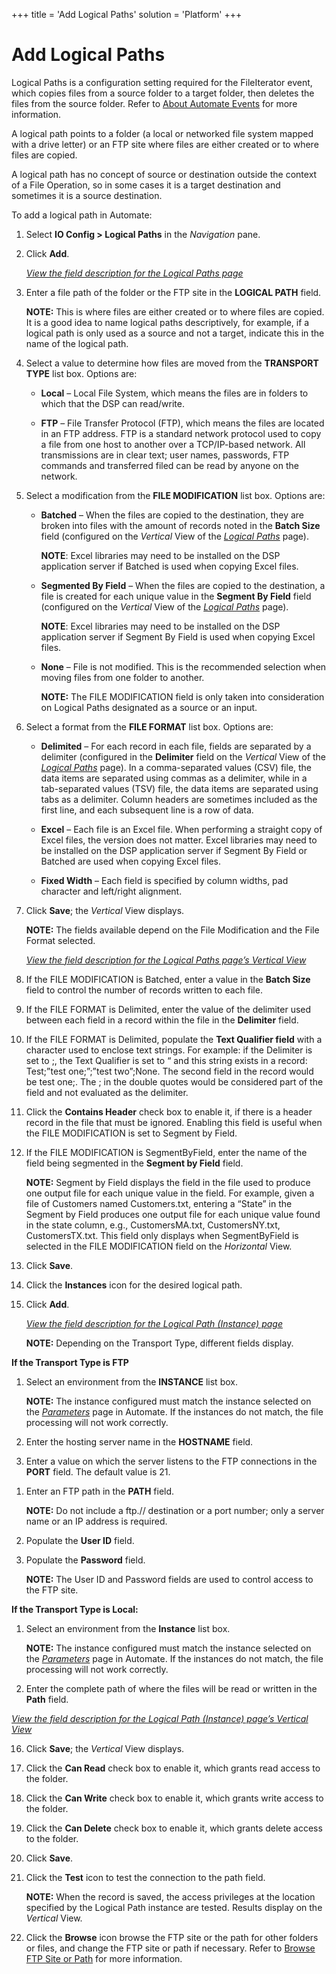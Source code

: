 +++
title = 'Add Logical Paths'
solution = 'Platform'
+++

# Add Logical Paths

Logical Paths is a configuration setting required for the FileIterator
event, which copies files from a source folder to a target folder, then
deletes the files from the source folder. Refer to [About Automate
Events](About_Automate_Events) for more information.

A logical path points to a folder (a local or networked file system
mapped with a drive letter) or an FTP site where files are either
created or to where files are copied.

A logical path has no concept of source or destination outside the
context of a File Operation, so in some cases it is a target destination
and sometimes it is a source destination.

To add a logical path in Automate:

1.  Select **IO Config \> Logical Paths** in the *Navigation* pane.

2.  Click **Add**.
    
    *[View the field description for the Logical Paths
    page](../Page_Desc/Logical_Paths)*

3.  Enter a file path of the folder or the FTP site in the **LOGICAL
    PATH** field.
    
    **NOTE:** This is where files are either created or to where files
    are copied. It is a good idea to name logical paths descriptively,
    for example, if a logical path is only used as a source and not a
    target, indicate this in the name of the logical path.

4.  Select a value to determine how files are moved from the **TRANSPORT
    TYPE** list box. Options are:
    
      - **Local** – Local File System, which means the files are in
        folders to which that the DSP can read/write.
    
      - **FTP** – File Transfer Protocol (FTP), which means the files
        are located in an FTP address. FTP is a standard network
        protocol used to copy a file from one host to another over a
        TCP/IP-based network. All transmissions are in clear text; user
        names, passwords, FTP commands and transferred filed can be read
        by anyone on the network.

5.  Select a modification from the **FILE MODIFICATION** list box.
    Options are:
    
      - **Batched** – When the files are copied to the destination, they
        are broken into files with the amount of records noted in the
        **Batch Size** field (configured on the *Vertical* View of the
        [*Logical Paths*](../Page_Desc/Logical_Paths#LogicalPathsV)
        page).
        
        **NOTE**: Excel libraries may need to be installed on the DSP
        application server if Batched is used when copying Excel files.
    
      - **Segmented By Field** – When the files are copied to the
        destination, a file is created for each unique value in the
        **Segment By Field** field (configured on the *Vertical* View of
        the *[Logical
        Paths](../Page_Desc/Logical_Paths#LogicalPathsV)* page).
        
        **NOTE**: Excel libraries may need to be installed on the DSP
        application server if Segment By Field is used when copying
        Excel files.
    
      - **None** – File is not modified. This is the recommended
        selection when moving files from one folder to another.
        
        **NOTE:** The FILE MODIFICATION field is only taken into
        consideration on Logical Paths designated as a source or an
        input.

6.  Select a format from the **FILE FORMAT** list box. Options are:
    
      - **Delimited** – For each record in each file, fields are
        separated by a delimiter (configured in the **Delimiter** field
        on the *Vertical* View of the *[Logical
        Paths](../Page_Desc/Logical_Paths#LogicalPathsV)* page). In
        a comma-separated values (CSV) file, the data items are
        separated using commas as a delimiter, while in a tab-separated
        values (TSV) file, the data items are separated using tabs as a
        delimiter. Column headers are sometimes included as the first
        line, and each subsequent line is a row of data.
    
      - **Excel** – Each file is an Excel file. When performing a
        straight copy of Excel files, the version does not matter. Excel
        libraries may need to be installed on the DSP application server
        if Segment By Field or Batched are used when copying Excel
        files.
    
      - **Fixed Width** – Each field is specified by column widths, pad
        character and left/right alignment.

7.  Click **Save**; the *Vertical* View displays.
    
    **NOTE:** The fields available depend on the File Modification and
    the File Format selected.
    
    *[View the field description for the Logical Paths page’s Vertical
    View](../Page_Desc/Logical_Paths#LogicalPathsV)*

8.  If the FILE MODIFICATION is Batched, enter a value in the **Batch
    Size** field to control the number of records written to each file.

9.  If the FILE FORMAT is Delimited, enter the value of the delimiter
    used between each field in a record within the file in the
    **Delimiter** field.

10. If the FILE FORMAT is Delimited, populate the **Text Qualifier
    field** with a character used to enclose text strings. For example:
    if the Delimiter is set to ;, the Text Qualifier is set to “ and
    this string exists in a record: Test;”test one;”;”test two”;None.
    The second field in the record would be test one;. The ; in the
    double quotes would be considered part of the field and not
    evaluated as the delimiter.

11. Click the **Contains Header** check box to enable it, if there is a
    header record in the file that must be ignored. Enabling this field
    is useful when the FILE MODIFICATION is set to Segment by Field.

12. If the FILE MODIFICATION is SegmentByField, enter the name of the
    field being segmented in the **Segment by Field** field.
    
    **NOTE:** Segment by Field displays the field in the file used to
    produce one output file for each unique value in the field. For
    example, given a file of Customers named Customers.txt, entering a
    “State” in the Segment by Field produces one output file for each
    unique value found in the state column, e.g., CustomersMA.txt,
    CustomersNY.txt, CustomersTX.txt. This field only displays when
    SegmentByField is selected in the FILE MODIFICATION field on the
    *Horizontal* View.

13. Click **Save**.

14. Click the **Instances** icon for the desired logical path.

15. Click **Add**.
    
    *[View the field description for the Logical Path (Instance)
    page](../Page_Desc/Logical_Path_Instance)*
    
    **NOTE:** Depending on the Transport Type, different fields display.

**If the Transport Type is FTP**

1.  Select an environment from the **INSTANCE** list box.
    
    **NOTE:** The instance configured must match the instance selected
    on the *[Parameters](../Page_Desc/Parameters)* page in Automate.
    If the instances do not match, the file processing will not work
    correctly.

2.  Enter the hosting server name in the **HOSTNAME** field.

3.  Enter a value on which the server listens to the FTP connections in
    the **PORT** field. The default value is 21.

<!-- end list -->

1.  Enter an FTP path in the **PATH** field.
    
    **NOTE:** Do not include a ftp.// destination or a port number; only
    a server name or an IP address is required.

2.  Populate the **User ID** field.

3.  Populate the **Password** field.
    
    **NOTE:** The User ID and Password fields are used to control access
    to the FTP site.

**If the Transport Type is Local:**

1.  Select an environment from the **Instance** list box.
    
    **NOTE:** The instance configured must match the instance selected
    on the *[Parameters](../Page_Desc/Parameters)* page in Automate.
    If the instances do not match, the file processing will not work
    correctly.

2.  Enter the complete path of where the files will be read or written
    in the **Path** field.

*[View the field description for the Logical Path (Instance) page’s
Vertical
View](../Page_Desc/Logical_Path_Instance#LogicalPathInstanceV)*

16. Click **Save**; the *Vertical* View displays.

17. Click the **Can Read** check box to enable it, which grants read
    access to the folder.

18. Click the **Can Write** check box to enable it, which grants write
    access to the folder.

19. Click the **Can Delete** check box to enable it, which grants delete
    access to the folder.

20. Click **Save**.

21. Click the **Test** icon to test the connection to the path field.
    
    **NOTE:** When the record is saved, the access privileges at the
    location specified by the Logical Path instance are tested. Results
    display on the *Vertical* View.

22. Click the **Browse** icon browse the FTP site or the path for other
    folders or files, and change the FTP site or path if necessary.
    Refer to [Browse FTP Site or Path](Browse_FTP_Site_or_Path) for
    more information.
